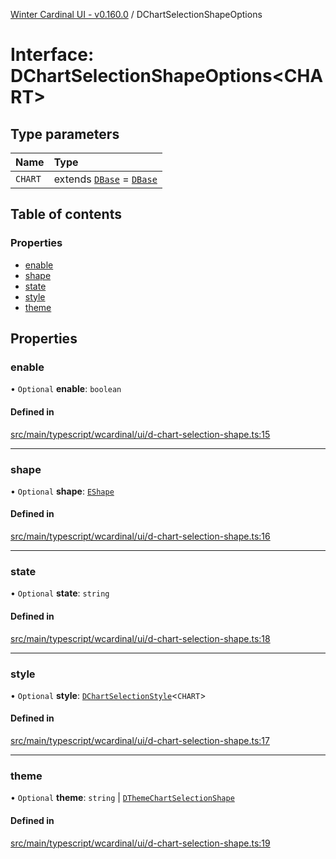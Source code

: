 [Winter Cardinal UI - v0.160.0](../index.md) / DChartSelectionShapeOptions

# Interface: DChartSelectionShapeOptions<CHART\>

## Type parameters

| Name | Type |
| :------ | :------ |
| `CHART` | extends [`DBase`](../classes/DBase.md) = [`DBase`](../classes/DBase.md) |

## Table of contents

### Properties

- [enable](DChartSelectionShapeOptions.md#enable)
- [shape](DChartSelectionShapeOptions.md#shape)
- [state](DChartSelectionShapeOptions.md#state)
- [style](DChartSelectionShapeOptions.md#style)
- [theme](DChartSelectionShapeOptions.md#theme)

## Properties

### enable

• `Optional` **enable**: `boolean`

#### Defined in

[src/main/typescript/wcardinal/ui/d-chart-selection-shape.ts:15](https://github.com/winter-cardinal/winter-cardinal-ui/blob/v0.160.0/src/main/typescript/wcardinal/ui/d-chart-selection-shape.ts#L15)

___

### shape

• `Optional` **shape**: [`EShape`](EShape.md)

#### Defined in

[src/main/typescript/wcardinal/ui/d-chart-selection-shape.ts:16](https://github.com/winter-cardinal/winter-cardinal-ui/blob/v0.160.0/src/main/typescript/wcardinal/ui/d-chart-selection-shape.ts#L16)

___

### state

• `Optional` **state**: `string`

#### Defined in

[src/main/typescript/wcardinal/ui/d-chart-selection-shape.ts:18](https://github.com/winter-cardinal/winter-cardinal-ui/blob/v0.160.0/src/main/typescript/wcardinal/ui/d-chart-selection-shape.ts#L18)

___

### style

• `Optional` **style**: [`DChartSelectionStyle`](../index.md#dchartselectionstyle)<`CHART`\>

#### Defined in

[src/main/typescript/wcardinal/ui/d-chart-selection-shape.ts:17](https://github.com/winter-cardinal/winter-cardinal-ui/blob/v0.160.0/src/main/typescript/wcardinal/ui/d-chart-selection-shape.ts#L17)

___

### theme

• `Optional` **theme**: `string` \| [`DThemeChartSelectionShape`](DThemeChartSelectionShape.md)

#### Defined in

[src/main/typescript/wcardinal/ui/d-chart-selection-shape.ts:19](https://github.com/winter-cardinal/winter-cardinal-ui/blob/v0.160.0/src/main/typescript/wcardinal/ui/d-chart-selection-shape.ts#L19)
